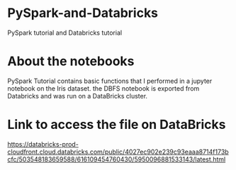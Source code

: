 # PySpark-and-Databricks
PySpark tutorial and Databricks tutorial

# About the notebooks
PySpark Tutorial contains basic functions that I performed in a jupyter notebook on the Iris dataset.
the DBFS notebook is exported from Databricks and was run on a DataBricks cluster.

# Link to access the file on DataBricks
https://databricks-prod-cloudfront.cloud.databricks.com/public/4027ec902e239c93eaaa8714f173bcfc/503548183659588/616109454760430/5950096881533143/latest.html
